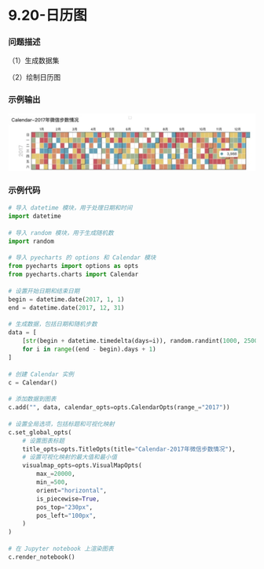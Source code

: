 # 9.20-日历图

### 问题描述

（1）生成数据集

（2）绘制日历图

### 示例输出

<img src="https://github.com/jm199504/Python-Exercises/blob/master/9-%E7%BB%98%E5%88%B6%E5%9B%BE%E8%A1%A8%EF%BC%88pyecharts%EF%BC%89/9.20-%E6%97%A5%E5%8E%86%E5%9B%BE/Figure_1.jpg?raw=true" style="zoom:80%;" />

### 示例代码

```python
# 导入 datetime 模块，用于处理日期和时间
import datetime

# 导入 random 模块，用于生成随机数
import random

# 导入 pyecharts 的 options 和 Calendar 模块
from pyecharts import options as opts
from pyecharts.charts import Calendar

# 设置开始日期和结束日期
begin = datetime.date(2017, 1, 1)
end = datetime.date(2017, 12, 31)

# 生成数据，包括日期和随机步数
data = [
    [str(begin + datetime.timedelta(days=i)), random.randint(1000, 25000)]
    for i in range((end - begin).days + 1)
]

# 创建 Calendar 实例
c = Calendar()

# 添加数据到图表
c.add("", data, calendar_opts=opts.CalendarOpts(range_="2017"))

# 设置全局选项，包括标题和可视化映射
c.set_global_opts(
    # 设置图表标题
    title_opts=opts.TitleOpts(title="Calendar-2017年微信步数情况"),
    # 设置可视化映射的最大值和最小值
    visualmap_opts=opts.VisualMapOpts(
        max_=20000,
        min_=500,
        orient="horizontal",
        is_piecewise=True,
        pos_top="230px",
        pos_left="100px",
    )
)

# 在 Jupyter notebook 上渲染图表
c.render_notebook()
```